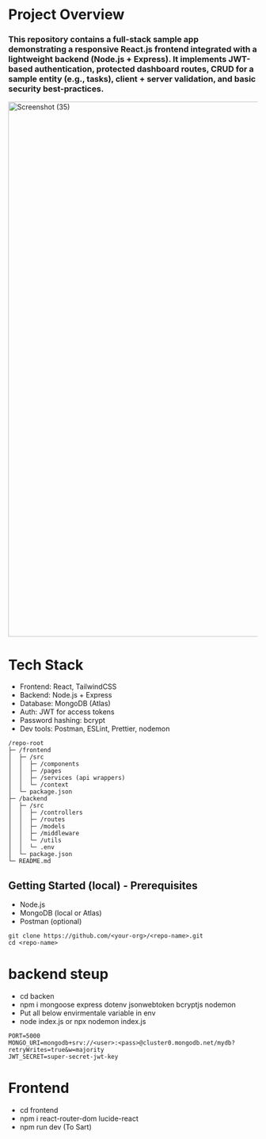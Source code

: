 # Project Overview

### This repository contains a full-stack sample app demonstrating a responsive React.js frontend integrated with a lightweight backend (Node.js + Express). It implements JWT-based authentication, protected dashboard routes, CRUD for a sample entity (e.g., tasks), client + server validation, and basic security best-practices.

<img width="1920" height="1080" alt="Screenshot (35)" src="https://github.com/user-attachments/assets/06f11c3e-caa4-4619-b4b5-f809aa1f047d" />

# Tech Stack
- Frontend: React, TailwindCSS
- Backend: Node.js + Express
- Database: MongoDB (Atlas)
- Auth: JWT for access tokens
- Password hashing: bcrypt
- Dev tools: Postman, ESLint, Prettier, nodemon


```
/repo-root
├─ /frontend
│  ├─ /src
│  │  ├─ /components
│  │  ├─ /pages 
│  │  ├─ /services (api wrappers)
│  │  └─ /context
│  └─ package.json
├─ /backend
│  ├─ /src
│  │  ├─ /controllers
│  │  ├─ /routes
│  │  ├─ /models
│  │  ├─ /middleware
│  │  └─ /utils
│  │  └─ .env
│  └─ package.json
└─ README.md
```

## Getting Started (local) - Prerequisites

- Node.js
- MongoDB (local or Atlas)
- Postman (optional)

```
git clone https://github.com/<your-org>/<repo-name>.git
cd <repo-name>
```

# backend steup
- cd backen
- npm i mongoose express dotenv jsonwebtoken bcryptjs nodemon
- Put all below envirmentale variable in env
- node index.js or npx nodemon index.js
```
PORT=5000
MONGO_URI=mongodb+srv://<user>:<pass>@cluster0.mongodb.net/mydb?retryWrites=true&w=majority
JWT_SECRET=super-secret-jwt-key
```

# Frontend
- cd frontend
- npm i react-router-dom lucide-react
- npm run dev (To Sart)



